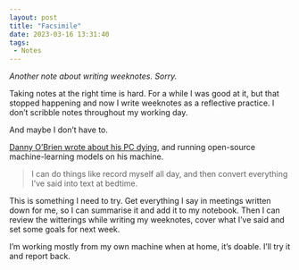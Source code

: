 ```yaml
---
layout: post
title: "Facsimile"
date: 2023-03-16 13:31:40
tags:
 - Notes
---
```


*Another note about writing weeknotes. Sorry.*

Taking notes at the right time is hard. For a while I was good at it, but that stopped happening and now I write weeknotes as a reflective practice. I don’t scribble notes throughout my working day.

And maybe I don’t have to.

[Danny O’Brien wrote about his PC dying](https://www.oblomovka.com/wp/2023/03/15/only-fans/), and running open-source machine-learning models on his machine.

> I can do things like record myself all day, and then convert everything I’ve said into text at bedtime.

This is something I need to try. Get everything I say in meetings written down for me, so I can summarise it and add it to my notebook. Then I can review the witterings while writing my weeknotes, cover what I’ve said and set some goals for next week.

I’m working mostly from my own machine when at home, it’s doable. I’ll try it and report back.
